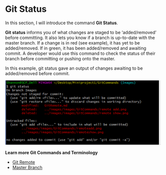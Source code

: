 # Git Status

In this section, I will introduce the command **Git Status**.

**Git status** informs you of what changes are staged to be ‘added/removed’ before committing. It also lets you know if a branch is up-to-date with the master branch. If a change is in red (see example), it has yet to be added/removed. If in green, it has been added/removed and awaiting commit. A developer would use this command to check the status of their branch before committing or pushing onto the master.

In this example, git status gave an output of changes awaiting to be added/removed before commit.

![gitstatus](/images/images/GitCommands/gitstatus.png)

**Learn more Git Commands and Terminology**
* [Git Remote](https://github.com/Shannon-NJIT/MiniProject1/blob/master/GitCommands/GitRemote.md)
* [Master Branch](https://github.com/Shannon-NJIT/MiniProject1/blob/master/GitCommands/MasterBranch.md)


